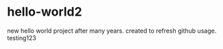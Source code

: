 # hello-world2
new hello world project after many years. created to refresh github usage.
testing123
